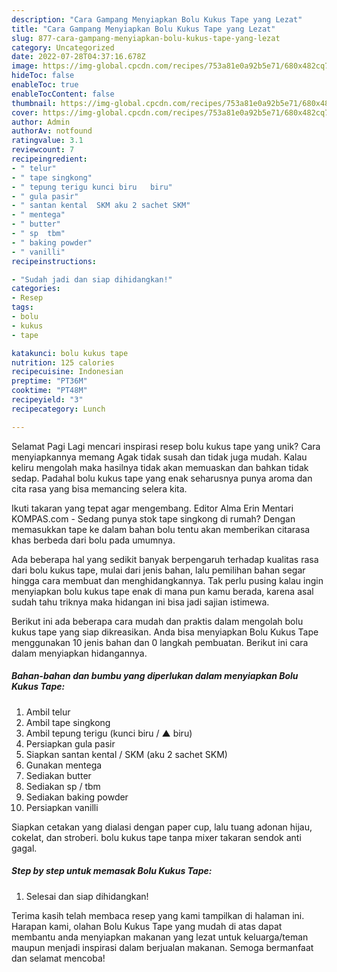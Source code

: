 ```yaml
---
description: "Cara Gampang Menyiapkan Bolu Kukus Tape yang Lezat"
title: "Cara Gampang Menyiapkan Bolu Kukus Tape yang Lezat"
slug: 877-cara-gampang-menyiapkan-bolu-kukus-tape-yang-lezat
category: Uncategorized
date: 2022-07-28T04:37:16.678Z
image: https://img-global.cpcdn.com/recipes/753a81e0a92b5e71/680x482cq70/bolu-kukus-tape-foto-resep-utama.jpg
hideToc: false
enableToc: true
enableTocContent: false
thumbnail: https://img-global.cpcdn.com/recipes/753a81e0a92b5e71/680x482cq70/bolu-kukus-tape-foto-resep-utama.jpg
cover: https://img-global.cpcdn.com/recipes/753a81e0a92b5e71/680x482cq70/bolu-kukus-tape-foto-resep-utama.jpg
author: Admin
authorAv: notfound
ratingvalue: 3.1
reviewcount: 7
recipeingredient:
- " telur"
- " tape singkong"
- " tepung terigu kunci biru   biru"
- " gula pasir"
- " santan kental  SKM aku 2 sachet SKM"
- " mentega"
- " butter"
- " sp  tbm"
- " baking powder"
- " vanilli"
recipeinstructions:

- "Sudah jadi dan siap dihidangkan!"
categories:
- Resep
tags:
- bolu
- kukus
- tape

katakunci: bolu kukus tape 
nutrition: 125 calories
recipecuisine: Indonesian
preptime: "PT36M"
cooktime: "PT48M"
recipeyield: "3"
recipecategory: Lunch

---
```



Selamat Pagi Lagi mencari inspirasi resep bolu kukus tape yang unik? Cara menyiapkannya memang Agak tidak susah dan tidak juga mudah. Kalau keliru mengolah maka hasilnya tidak akan memuaskan dan bahkan tidak sedap. Padahal bolu kukus tape yang enak seharusnya punya aroma dan cita rasa yang bisa memancing selera kita.


Ikuti takaran yang tepat agar mengembang. Editor Alma Erin Mentari KOMPAS.com - Sedang punya stok tape singkong di rumah? Dengan memasukkan tape ke dalam bahan bolu tentu akan memberikan citarasa khas berbeda dari bolu pada umumnya.

Ada beberapa hal yang sedikit banyak berpengaruh terhadap kualitas rasa dari bolu kukus tape, mulai dari jenis bahan, lalu pemilihan bahan segar hingga cara membuat dan menghidangkannya. Tak perlu pusing kalau ingin menyiapkan bolu kukus tape enak di mana pun kamu berada, karena asal sudah tahu triknya maka hidangan ini bisa jadi sajian istimewa.


Berikut ini ada beberapa cara mudah dan praktis dalam mengolah bolu kukus tape yang siap dikreasikan. Anda bisa menyiapkan Bolu Kukus Tape menggunakan 10 jenis bahan dan 0 langkah pembuatan. Berikut ini cara dalam menyiapkan hidangannya.

<!--inarticleads1-->

##### Bahan-bahan dan bumbu yang diperlukan dalam menyiapkan Bolu Kukus Tape:

1. Ambil  telur
1. Ambil  tape singkong
1. Ambil  tepung terigu (kunci biru / ▲ biru)
1. Persiapkan  gula pasir
1. Siapkan  santan kental / SKM (aku 2 sachet SKM)
1. Gunakan  mentega
1. Sediakan  butter
1. Sediakan  sp / tbm
1. Sediakan  baking powder
1. Persiapkan  vanilli


Siapkan cetakan yang dialasi dengan paper cup, lalu tuang adonan hijau, cokelat, dan stroberi. bolu kukus tape tanpa mixer takaran sendok anti gagal. 

<!--inarticleads2-->

##### Step by step untuk memasak Bolu Kukus Tape:


1. Selesai dan siap dihidangkan!



Terima kasih telah membaca resep yang kami tampilkan di halaman ini. Harapan kami, olahan Bolu Kukus Tape yang mudah di atas dapat membantu anda menyiapkan makanan yang lezat untuk keluarga/teman maupun menjadi inspirasi dalam berjualan makanan. Semoga bermanfaat dan selamat mencoba!
